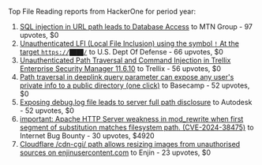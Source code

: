 Top File Reading reports from HackerOne for period year:

1. [SQL injection in URL path leads to Database Access](https://hackerone.com/reports/2633959) to MTN Group - 97 upvotes, $0
2. [Unauthenticated LFI (Local File Inclusion) using the symbol `!` At the target `https://████/`](https://hackerone.com/reports/2778380) to U.S. Dept Of Defense - 66 upvotes, $0
3. [Unauthenticated Path Traversal and Command Injection in Trellix Enterprise Security Manager 11.6.10](https://hackerone.com/reports/2817658) to Trellix - 56 upvotes, $0
4. [Path traversal in deeplink query parameter can expose any user's private info to a public directory (one click)](https://hackerone.com/reports/2553411) to Basecamp - 52 upvotes, $0
5. [Exposing debug.log file leads to server full path disclosure](https://hackerone.com/reports/3002345) to Autodesk - 52 upvotes, $0
6. [important: Apache HTTP Server weakness in mod_rewrite when first segment of substitution matches filesystem path. (CVE-2024-38475)](https://hackerone.com/reports/2585378) to Internet Bug Bounty - 30 upvotes, $4920
7. [Cloudflare /cdn-cgi/ path allows resizing images from unauthorised sources on enjinusercontent.com](https://hackerone.com/reports/2545994) to Enjin - 23 upvotes, $0
